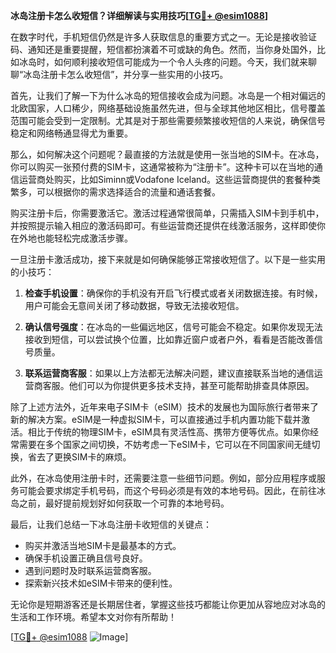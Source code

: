 **冰岛注册卡怎么收短信？详细解读与实用技巧[[TG💪+ @esim1088](https://t.me/s/esim1088)]**

在数字时代，手机短信仍然是许多人获取信息的重要方式之一。无论是接收验证码、通知还是重要提醒，短信都扮演着不可或缺的角色。然而，当你身处国外，比如冰岛时，如何顺利接收短信可能成为一个令人头疼的问题。今天，我们就来聊聊“冰岛注册卡怎么收短信”，并分享一些实用的小技巧。

首先，让我们了解一下为什么冰岛的短信接收会成为问题。冰岛是一个相对偏远的北欧国家，人口稀少，网络基础设施虽然先进，但与全球其他地区相比，信号覆盖范围可能会受到一定限制。尤其是对于那些需要频繁接收短信的人来说，确保信号稳定和网络畅通显得尤为重要。

那么，如何解决这个问题呢？最直接的方法就是使用一张当地的SIM卡。在冰岛，你可以购买一张预付费的SIM卡，这通常被称为“注册卡”。这种卡可以在当地的通信运营商处购买，比如Siminn或Vodafone Iceland。这些运营商提供的套餐种类繁多，可以根据你的需求选择适合的流量和通话套餐。

购买注册卡后，你需要激活它。激活过程通常很简单，只需插入SIM卡到手机中，并按照提示输入相应的激活码即可。有些运营商还提供在线激活服务，这样即使你在外地也能轻松完成激活步骤。

一旦注册卡激活成功，接下来就是如何确保能够正常接收短信了。以下是一些实用的小技巧：

1. **检查手机设置**：确保你的手机没有开启飞行模式或者关闭数据连接。有时候，用户可能会无意间关闭了移动数据，导致无法接收短信。

2. **确认信号强度**：在冰岛的一些偏远地区，信号可能会不稳定。如果你发现无法接收到短信，可以尝试换个位置，比如靠近窗户或者户外，看看是否能改善信号质量。

3. **联系运营商客服**：如果以上方法都无法解决问题，建议直接联系当地的通信运营商客服。他们可以为你提供更多技术支持，甚至可能帮助排查具体原因。

除了上述方法外，近年来电子SIM卡（eSIM）技术的发展也为国际旅行者带来了新的解决方案。eSIM是一种虚拟SIM卡，可以直接通过手机内置功能下载并激活。相比于传统的物理SIM卡，eSIM具有灵活性高、携带方便等优点。如果你经常需要在多个国家之间切换，不妨考虑一下eSIM卡，它可以在不同国家间无缝切换，省去了更换SIM卡的麻烦。

此外，在冰岛使用注册卡时，还需要注意一些细节问题。例如，部分应用程序或服务可能会要求绑定手机号码，而这个号码必须是有效的本地号码。因此，在前往冰岛之前，最好提前规划好如何获取一个可靠的本地号码。

最后，让我们总结一下冰岛注册卡收短信的关键点：
- 购买并激活当地SIM卡是最基本的方式。
- 确保手机设置正确且信号良好。
- 遇到问题时及时联系运营商客服。
- 探索新兴技术如eSIM卡带来的便利性。

无论你是短期游客还是长期居住者，掌握这些技巧都能让你更加从容地应对冰岛的生活和工作环境。希望本文对你有所帮助！

[[TG💪+ @esim1088](https://t.me/s/esim1088) ![Image](https://i.postimg.cc/4NQfJmqS/Snipaste-2025-05-13-00-14-12.png)]